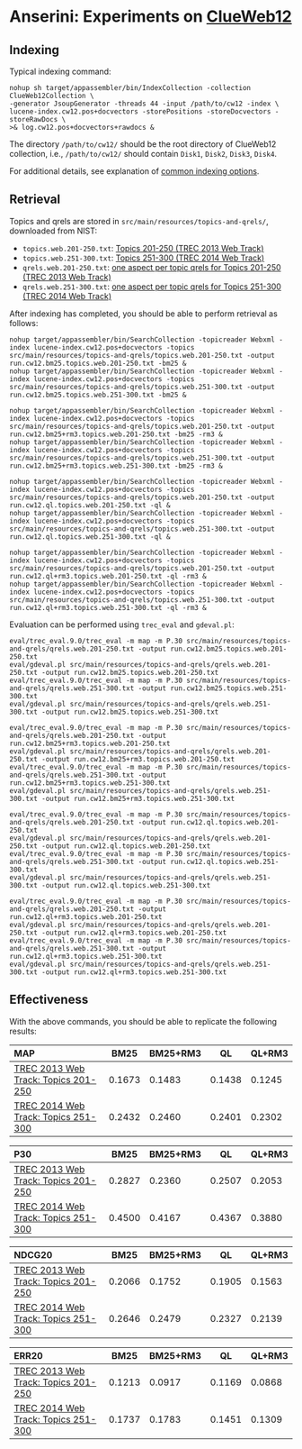 # Anserini: Experiments on [ClueWeb12](http://lemurproject.org/clueweb12.php/)

## Indexing

Typical indexing command:

```
nohup sh target/appassembler/bin/IndexCollection -collection ClueWeb12Collection \
-generator JsoupGenerator -threads 44 -input /path/to/cw12 -index \
lucene-index.cw12.pos+docvectors -storePositions -storeDocvectors -storeRawDocs \
>& log.cw12.pos+docvectors+rawdocs &
```

The directory `/path/to/cw12/` should be the root directory of ClueWeb12 collection, i.e., `/path/to/cw12/` should contain
`Disk1`, `Disk2`, `Disk3`, `Disk4`.

For additional details, see explanation of [common indexing options](common-indexing-options.md).

## Retrieval

Topics and qrels are stored in `src/main/resources/topics-and-qrels/`, downloaded from NIST:

+ `topics.web.201-250.txt`: [Topics 201-250 (TREC 2013 Web Track)](http://trec.nist.gov/data/web/2013/trec2013-topics.xml)
+ `topics.web.251-300.txt`: [Topics 251-300 (TREC 2014 Web Track)](http://trec.nist.gov/data/web/2014/trec2014-topics.xml)
+ `qrels.web.201-250.txt`: [one aspect per topic qrels for Topics 201-250 (TREC 2013 Web Track)](http://trec.nist.gov/data/web/2013/qrels.adhoc.txt)
+ `qrels.web.251-300.txt`: [one aspect per topic qrels for Topics 251-300 (TREC 2014 Web Track)](http://trec.nist.gov/data/web/2014/qrels.adhoc.txt)

After indexing has completed, you should be able to perform retrieval as follows:

```
nohup target/appassembler/bin/SearchCollection -topicreader Webxml -index lucene-index.cw12.pos+docvectors -topics src/main/resources/topics-and-qrels/topics.web.201-250.txt -output run.cw12.bm25.topics.web.201-250.txt -bm25 &
nohup target/appassembler/bin/SearchCollection -topicreader Webxml -index lucene-index.cw12.pos+docvectors -topics src/main/resources/topics-and-qrels/topics.web.251-300.txt -output run.cw12.bm25.topics.web.251-300.txt -bm25 &

nohup target/appassembler/bin/SearchCollection -topicreader Webxml -index lucene-index.cw12.pos+docvectors -topics src/main/resources/topics-and-qrels/topics.web.201-250.txt -output run.cw12.bm25+rm3.topics.web.201-250.txt -bm25 -rm3 &
nohup target/appassembler/bin/SearchCollection -topicreader Webxml -index lucene-index.cw12.pos+docvectors -topics src/main/resources/topics-and-qrels/topics.web.251-300.txt -output run.cw12.bm25+rm3.topics.web.251-300.txt -bm25 -rm3 &

nohup target/appassembler/bin/SearchCollection -topicreader Webxml -index lucene-index.cw12.pos+docvectors -topics src/main/resources/topics-and-qrels/topics.web.201-250.txt -output run.cw12.ql.topics.web.201-250.txt -ql &
nohup target/appassembler/bin/SearchCollection -topicreader Webxml -index lucene-index.cw12.pos+docvectors -topics src/main/resources/topics-and-qrels/topics.web.251-300.txt -output run.cw12.ql.topics.web.251-300.txt -ql &

nohup target/appassembler/bin/SearchCollection -topicreader Webxml -index lucene-index.cw12.pos+docvectors -topics src/main/resources/topics-and-qrels/topics.web.201-250.txt -output run.cw12.ql+rm3.topics.web.201-250.txt -ql -rm3 &
nohup target/appassembler/bin/SearchCollection -topicreader Webxml -index lucene-index.cw12.pos+docvectors -topics src/main/resources/topics-and-qrels/topics.web.251-300.txt -output run.cw12.ql+rm3.topics.web.251-300.txt -ql -rm3 &

```

Evaluation can be performed using `trec_eval` and `gdeval.pl`:

```
eval/trec_eval.9.0/trec_eval -m map -m P.30 src/main/resources/topics-and-qrels/qrels.web.201-250.txt -output run.cw12.bm25.topics.web.201-250.txt
eval/gdeval.pl src/main/resources/topics-and-qrels/qrels.web.201-250.txt -output run.cw12.bm25.topics.web.201-250.txt
eval/trec_eval.9.0/trec_eval -m map -m P.30 src/main/resources/topics-and-qrels/qrels.web.251-300.txt -output run.cw12.bm25.topics.web.251-300.txt
eval/gdeval.pl src/main/resources/topics-and-qrels/qrels.web.251-300.txt -output run.cw12.bm25.topics.web.251-300.txt

eval/trec_eval.9.0/trec_eval -m map -m P.30 src/main/resources/topics-and-qrels/qrels.web.201-250.txt -output run.cw12.bm25+rm3.topics.web.201-250.txt
eval/gdeval.pl src/main/resources/topics-and-qrels/qrels.web.201-250.txt -output run.cw12.bm25+rm3.topics.web.201-250.txt
eval/trec_eval.9.0/trec_eval -m map -m P.30 src/main/resources/topics-and-qrels/qrels.web.251-300.txt -output run.cw12.bm25+rm3.topics.web.251-300.txt
eval/gdeval.pl src/main/resources/topics-and-qrels/qrels.web.251-300.txt -output run.cw12.bm25+rm3.topics.web.251-300.txt

eval/trec_eval.9.0/trec_eval -m map -m P.30 src/main/resources/topics-and-qrels/qrels.web.201-250.txt -output run.cw12.ql.topics.web.201-250.txt
eval/gdeval.pl src/main/resources/topics-and-qrels/qrels.web.201-250.txt -output run.cw12.ql.topics.web.201-250.txt
eval/trec_eval.9.0/trec_eval -m map -m P.30 src/main/resources/topics-and-qrels/qrels.web.251-300.txt -output run.cw12.ql.topics.web.251-300.txt
eval/gdeval.pl src/main/resources/topics-and-qrels/qrels.web.251-300.txt -output run.cw12.ql.topics.web.251-300.txt

eval/trec_eval.9.0/trec_eval -m map -m P.30 src/main/resources/topics-and-qrels/qrels.web.201-250.txt -output run.cw12.ql+rm3.topics.web.201-250.txt
eval/gdeval.pl src/main/resources/topics-and-qrels/qrels.web.201-250.txt -output run.cw12.ql+rm3.topics.web.201-250.txt
eval/trec_eval.9.0/trec_eval -m map -m P.30 src/main/resources/topics-and-qrels/qrels.web.251-300.txt -output run.cw12.ql+rm3.topics.web.251-300.txt
eval/gdeval.pl src/main/resources/topics-and-qrels/qrels.web.251-300.txt -output run.cw12.ql+rm3.topics.web.251-300.txt

```

## Effectiveness

With the above commands, you should be able to replicate the following results:

MAP                                     | BM25      | BM25+RM3  | QL        | QL+RM3    |
:---------------------------------------|-----------|-----------|-----------|-----------|
[TREC 2013 Web Track: Topics 201-250](http://trec.nist.gov/data/web2013.html)| 0.1673    | 0.1483    | 0.1438    | 0.1245    |
[TREC 2014 Web Track: Topics 251-300](http://trec.nist.gov/data/web2014.html)| 0.2432    | 0.2460    | 0.2401    | 0.2302    |


P30                                     | BM25      | BM25+RM3  | QL        | QL+RM3    |
:---------------------------------------|-----------|-----------|-----------|-----------|
[TREC 2013 Web Track: Topics 201-250](http://trec.nist.gov/data/web2013.html)| 0.2827    | 0.2360    | 0.2507    | 0.2053    |
[TREC 2014 Web Track: Topics 251-300](http://trec.nist.gov/data/web2014.html)| 0.4500    | 0.4167    | 0.4367    | 0.3880    |


NDCG20                                  | BM25      | BM25+RM3  | QL        | QL+RM3    |
:---------------------------------------|-----------|-----------|-----------|-----------|
[TREC 2013 Web Track: Topics 201-250](http://trec.nist.gov/data/web2013.html)| 0.2066    | 0.1752    | 0.1905    | 0.1563    |
[TREC 2014 Web Track: Topics 251-300](http://trec.nist.gov/data/web2014.html)| 0.2646    | 0.2479    | 0.2327    | 0.2139    |


ERR20                                   | BM25      | BM25+RM3  | QL        | QL+RM3    |
:---------------------------------------|-----------|-----------|-----------|-----------|
[TREC 2013 Web Track: Topics 201-250](http://trec.nist.gov/data/web2013.html)| 0.1213    | 0.0917    | 0.1169    | 0.0868    |
[TREC 2014 Web Track: Topics 251-300](http://trec.nist.gov/data/web2014.html)| 0.1737    | 0.1783    | 0.1451    | 0.1309    |



